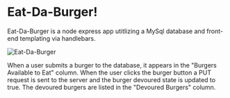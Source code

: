 # Eat-Da-Burger!

Eat-Da-Burger is a node express app utitlizing a MySql database and front-end templating via handlebars. 

![Eat-Da-Burger](burger/public/assets/images/eat-da-burger.png)

When a user submits a burger to the database, it appears in the "Burgers Available to Eat" column. When the user clicks the burger button
a PUT request is sent to the server and the burger devoured state is updated to true. The devoured burgers are listed in the "Devoured Burgers"
column.
